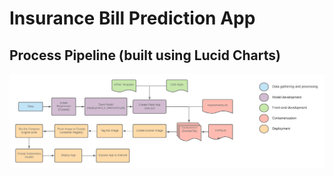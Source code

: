 # Insurance Bill Prediction App
## Process Pipeline (built using Lucid Charts)

![alt text](https://github.com/vinejain/insurance-bill-prediction/blob/main/insurance-bill-prediction-lucid_flowchart.png)

